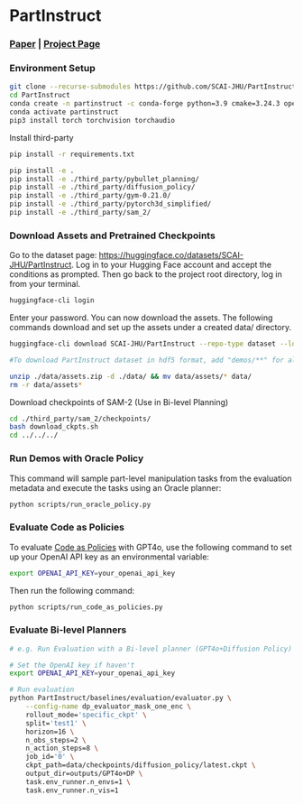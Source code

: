 # PartInstruct
### [Paper](https://openreview.net/pdf?id=Kb4fDvJBlj) | [Project Page](https://partinstruct.github.io/)


### Environment Setup 


```bash
git clone --recurse-submodules https://github.com/SCAI-JHU/PartInstruct.git
cd PartInstruct
conda create -n partinstruct -c conda-forge python=3.9 cmake=3.24.3 open3d ninja gcc_linux-64=12 gxx_linux-64=12
conda activate partinstruct
pip3 install torch torchvision torchaudio
```

Install third-party

```bash
pip install -r requirements.txt

pip install -e .
pip install -e ./third_party/pybullet_planning/
pip install -e ./third_party/diffusion_policy/
pip install -e ./third_party/gym-0.21.0/
pip install -e ./third_party/pytorch3d_simplified/
pip install -e ./third_party/sam_2/

```

### Download Assets and Pretrained Checkpoints
Go to the dataset page: https://huggingface.co/datasets/SCAI-JHU/PartInstruct. Log in to your Hugging Face account and accept the conditions as prompted. Then go back to the project root directory, log in from your terminal.

```bash
huggingface-cli login
```
Enter your password. You can now download the assets. The following commands download and set up the assets under a created data/ directory.

```bash
huggingface-cli download SCAI-JHU/PartInstruct --repo-type dataset --local-dir ./data --include "*.json" "assets.zip" "checkpoints/**" 

#To download PartInstruct dataset in hdf5 format, add "demos/**" for all demo, "demos/OBJECT_NAME.hdf5" for demo of specific object type

unzip ./data/assets.zip -d ./data/ && mv data/assets/* data/
rm -r data/assets*
```

Download checkpoints of SAM-2 (Use in Bi-level Planning)

```bash
cd ./third_party/sam_2/checkpoints/
bash download_ckpts.sh
cd ../../../
```

### Run Demos with Oracle Policy
This command will sample part-level manipulation tasks from the evaluation metadata and execute the tasks using an Oracle planner:
```bash
python scripts/run_oracle_policy.py
```

### Evaluate Code as Policies
To evaluate [Code as Policies](https://code-as-policies.github.io/) with GPT4o, use the following command to set up your OpenAI API key as an environmental variable:
```bash
export OPENAI_API_KEY=your_openai_api_key
```
Then run the following command:
```bash
python scripts/run_code_as_policies.py
```

### Evaluate Bi-level Planners

```bash
# e.g. Run Evaluation with a Bi-level planner (GPT4o+Diffusion Policy)

# Set the OpenAI key if haven't
export OPENAI_API_KEY=your_openai_api_key

# Run evaluation
python PartInstruct/baselines/evaluation/evaluator.py \
    --config-name dp_evaluator_mask_one_enc \
    rollout_mode='specific_ckpt' \
    split='test1' \
    horizon=16 \
    n_obs_steps=2 \
    n_action_steps=8 \
    job_id='0' \
    ckpt_path=data/checkpoints/diffusion_policy/latest.ckpt \
    output_dir=outputs/GPT4o+DP \
    task.env_runner.n_envs=1 \
    task.env_runner.n_vis=1
```

